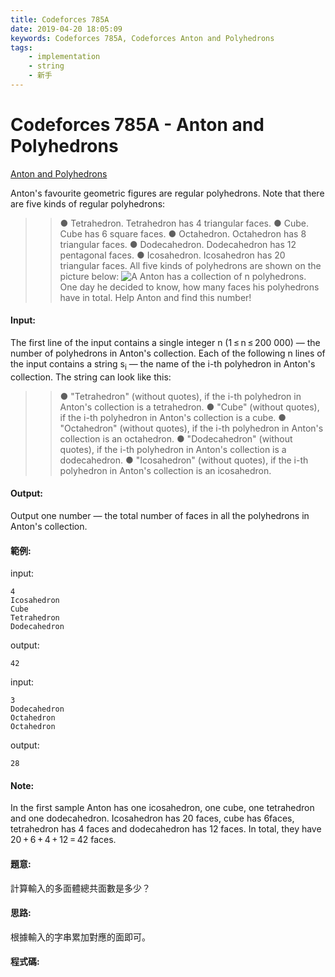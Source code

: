 ```yaml
---
title: Codeforces 785A
date: 2019-04-20 18:05:09
keywords: Codeforces 785A, Codeforces Anton and Polyhedrons
tags:
    - implementation
    - string
    - 新手
---
```

# Codeforces 785A - Anton and Polyhedrons
[Anton and Polyhedrons](https://codeforces.com/problemset/problem/785/A)

Anton's favourite geometric figures are regular polyhedrons. Note that there are five kinds of regular polyhedrons:
<!-- more -->
>>● Tetrahedron. Tetrahedron has 4 triangular faces.
>>● Cube. Cube has 6 square faces.
>>● Octahedron. Octahedron has 8 triangular faces.
>>● Dodecahedron. Dodecahedron has 12 pentagonal faces.
>>● Icosahedron. Icosahedron has 20 triangular faces.
All five kinds of polyhedrons are shown on the picture below:
![A](A.PNG)
Anton has a collection of n polyhedrons. One day he decided to know, how many faces his polyhedrons have in total. Help Anton and find this number!

#### Input:
The first line of the input contains a single integer n (1 ≤ n ≤ 200 000) — the number of polyhedrons in Anton's collection.
Each of the following n lines of the input contains a string s<sub>i</sub> — the name of the i-th polyhedron in Anton's collection. 
The string can look like this:
>>● "Tetrahedron" (without quotes), if the i-th polyhedron in Anton's collection is a tetrahedron.
>>● "Cube" (without quotes), if the i-th polyhedron in Anton's collection is a cube.
>>● "Octahedron" (without quotes), if the i-th polyhedron in Anton's collection is an octahedron.
>>● "Dodecahedron" (without quotes), if the i-th polyhedron in Anton's collection is a dodecahedron.
>>● "Icosahedron" (without quotes), if the i-th polyhedron in Anton's collection is an icosahedron.

#### Output:
Output one number — the total number of faces in all the polyhedrons in Anton's collection.

#### 範例:
input:
```
4
Icosahedron
Cube
Tetrahedron
Dodecahedron
```
output:
```
42
```
input:
```
3
Dodecahedron
Octahedron
Octahedron
```
output:
```
28
```

#### Note:
In the first sample Anton has one icosahedron, one cube, one tetrahedron and one dodecahedron. Icosahedron has 20 faces, cube has 6faces, tetrahedron has 4 faces and dodecahedron has 12 faces. In total, they have 20 + 6 + 4 + 12 = 42 faces.

#### 題意:
計算輸入的多面體總共面數是多少？

#### 思路:
根據輸入的字串累加對應的面即可。

#### 程式碼:
<script src="https://gist.github.com/Daviswww/549840b54864ea08c6b80c319837adee.js"></script>
